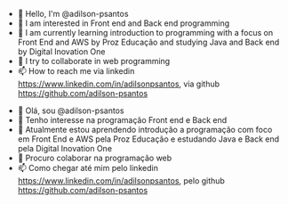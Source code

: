 - 👋 Hello, I'm @adilson-psantos
- 👀 I am interested in Front end and Back end programming
- 🌱 I am currently learning introduction to programming with a focus on Front End and AWS by Proz Educação and studying Java and Back end by Digital Inovation One
- 💞️ I try to collaborate in web programming
- 📫 How to reach me via linkedin https://www.linkedin.com/in/adilsonpsantos, via github https://github.com/adilson-psantos

<!---
adilson-psantos/adilson-psantos is a ✨ special repository ✨ because your `README.md` (this file) appears in your GitHub profile.
You can click the Preview link to see your changes.
--->


- 👋 Olá, sou @adilson-psantos
- 👀 Tenho interesse na programação Front end e Back end
- 🌱 Atualmente estou aprendendo introdução a programação com foco em Front End e AWS pela Proz Educação e estudando Java e Back end pela Digital Inovation One
- 💞️ Procuro colaborar na programação web
- 📫 Como chegar até mim pelo linkedin https://www.linkedin.com/in/adilsonpsantos, pelo github https://github.com/adilson-psantos

<!---
adilson-psantos/adilson-psantos é um repositório ✨ especial ✨ porque seu `README.md` (este arquivo) aparece no seu perfil do GitHub.
Você pode clicar no link Visualizar para ver suas alterações.
--->
